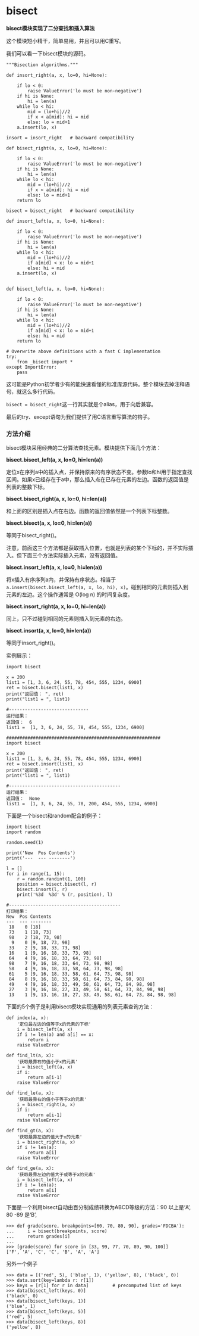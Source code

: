 # bisect

**bisect模块实现了二分查找和插入算法**

这个模块短小精干，简单易用，并且可以用C重写。

我们可以看一下bisect模块的源码。

```
"""Bisection algorithms."""

def insort_right(a, x, lo=0, hi=None):

    if lo < 0:
        raise ValueError('lo must be non-negative')
    if hi is None:
        hi = len(a)
    while lo < hi:
        mid = (lo+hi)//2
        if x < a[mid]: hi = mid
        else: lo = mid+1
    a.insert(lo, x)

insort = insort_right   # backward compatibility

def bisect_right(a, x, lo=0, hi=None):

    if lo < 0:
        raise ValueError('lo must be non-negative')
    if hi is None:
        hi = len(a)
    while lo < hi:
        mid = (lo+hi)//2
        if x < a[mid]: hi = mid
        else: lo = mid+1
    return lo

bisect = bisect_right   # backward compatibility

def insort_left(a, x, lo=0, hi=None):

    if lo < 0:
        raise ValueError('lo must be non-negative')
    if hi is None:
        hi = len(a)
    while lo < hi:
        mid = (lo+hi)//2
        if a[mid] < x: lo = mid+1
        else: hi = mid
    a.insert(lo, x)


def bisect_left(a, x, lo=0, hi=None):

    if lo < 0:
        raise ValueError('lo must be non-negative')
    if hi is None:
        hi = len(a)
    while lo < hi:
        mid = (lo+hi)//2
        if a[mid] < x: lo = mid+1
        else: hi = mid
    return lo

# Overwrite above definitions with a fast C implementation
try:
    from _bisect import *
except ImportError:
    pass
```

这可能是Python初学者少有的能快速看懂的标准库源代码。整个模块去掉注释语句，就这么多行代码。

`bisect = bisect_right`这一行其实就是个alias，用于向后兼容。

最后的try、except语句为我们提供了用C语言重写算法的钩子。

### 方法介绍

bisect模块采用经典的二分算法查找元素。模块提供下面几个方法：

**bisect.bisect_left(a, x, lo=0, hi=len(a))**

定位x在序列a中的插入点，并保持原来的有序状态不变。参数lo和hi用于指定查找区间。如果x已经存在于a中，那么插入点在已存在元素的左边。函数的返回值是列表的整数下标。

**bisect.bisect_right(a, x, lo=0, hi=len(a))**

和上面的区别是插入点在右边。函数的返回值依然是一个列表下标整数。

**bisect.bisect(a, x, lo=0, hi=len(a))**

等同于bisect_right()。

注意，前面这三个方法都是获取插入位置，也就是列表的某个下标的，并不实际插入。但下面三个方法实际插入元素，没有返回值。

**bisect.insort_left(a, x, lo=0, hi=len(a))**

将x插入有序序列a内，并保持有序状态。相当于`a.insert(bisect.bisect_left(a, x, lo, hi), x)`。碰到相同的元素则插入到元素的左边。这个操作通常是 O(log n) 的时间复杂度。

**bisect.insort_right(a, x, lo=0, hi=len(a))**

同上，只不过碰到相同的元素则插入到元素的右边。

**bisect.insort(a, x, lo=0, hi=len(a))**

等同于insort_right()。

实例展示：

```
import bisect

x = 200
list1 = [1, 3, 6, 24, 55, 78, 454, 555, 1234, 6900]
ret = bisect.bisect(list1, x)
print("返回值： ", ret)
print("list1 = ", list1)

#------------------------------
运行结果：
返回值：  6
list1 =  [1, 3, 6, 24, 55, 78, 454, 555, 1234, 6900]

##########################################################
import bisect

x = 200
list1 = [1, 3, 6, 24, 55, 78, 454, 555, 1234, 6900]
ret = bisect.insort(list1, x)
print("返回值： ", ret)
print("list1 = ", list1)

#------------------------------------------
运行结果：
返回值：  None
list1 =  [1, 3, 6, 24, 55, 78, 200, 454, 555, 1234, 6900]
```

下面是一个bisect和random配合的例子：

```
import bisect
import random

random.seed(1)

print('New  Pos Contents')
print('---  --- --------')

l = []
for i in range(1, 15):
    r = random.randint(1, 100)
    position = bisect.bisect(l, r)
    bisect.insort(l, r)
    print('%3d  %3d' % (r, position), l)

#------------------------------------------
打印结果：
New  Pos Contents
---  --- --------
 18    0 [18]
 73    1 [18, 73]
 98    2 [18, 73, 98]
  9    0 [9, 18, 73, 98]
 33    2 [9, 18, 33, 73, 98]
 16    1 [9, 16, 18, 33, 73, 98]
 64    4 [9, 16, 18, 33, 64, 73, 98]
 98    7 [9, 16, 18, 33, 64, 73, 98, 98]
 58    4 [9, 16, 18, 33, 58, 64, 73, 98, 98]
 61    5 [9, 16, 18, 33, 58, 61, 64, 73, 98, 98]
 84    8 [9, 16, 18, 33, 58, 61, 64, 73, 84, 98, 98]
 49    4 [9, 16, 18, 33, 49, 58, 61, 64, 73, 84, 98, 98]
 27    3 [9, 16, 18, 27, 33, 49, 58, 61, 64, 73, 84, 98, 98]
 13    1 [9, 13, 16, 18, 27, 33, 49, 58, 61, 64, 73, 84, 98, 98]
```

下面的5个例子是利用bisect模块实现通用的列表元素查询方法：

```
def index(a, x):
    '定位最左边的值等于x的元素的下标'
    i = bisect_left(a, x)
    if i != len(a) and a[i] == x:
        return i
    raise ValueError

def find_lt(a, x):
    '获取最靠右的值小于x的元素'
    i = bisect_left(a, x)
    if i:
        return a[i-1]
    raise ValueError

def find_le(a, x):
    '获取最靠右的值小于等于x的元素'
    i = bisect_right(a, x)
    if i:
        return a[i-1]
    raise ValueError

def find_gt(a, x):
    '获取最靠左边的值大于x的元素'
    i = bisect_right(a, x)
    if i != len(a):
        return a[i]
    raise ValueError

def find_ge(a, x):
    '获取最靠左边的值大于或等于x的元素'
    i = bisect_left(a, x)
    if i != len(a):
        return a[i]
    raise ValueError
```

下面是一个利用bisect自动由百分制成绩转换为ABCD等级的方法：90 以上是‘A’, 80 -89 是‘B’,

```
>>> def grade(score, breakpoints=[60, 70, 80, 90], grades='FDCBA'):
...     i = bisect(breakpoints, score)
...     return grades[i]
...
>>> [grade(score) for score in [33, 99, 77, 70, 89, 90, 100]]
['F', 'A', 'C', 'C', 'B', 'A', 'A']
```

另外一个例子

```
>>> data = [('red', 5), ('blue', 1), ('yellow', 8), ('black', 0)]
>>> data.sort(key=lambda r: r[1])
>>> keys = [r[1] for r in data]         # precomputed list of keys
>>> data[bisect_left(keys, 0)]
('black', 0)
>>> data[bisect_left(keys, 1)]
('blue', 1)
>>> data[bisect_left(keys, 5)]
('red', 5)
>>> data[bisect_left(keys, 8)]
('yellow', 8)
```